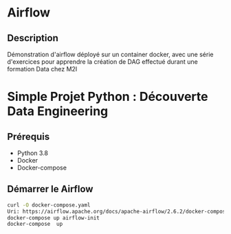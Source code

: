 # Airflow 

## Description

Démonstration d'airflow déployé sur un container docker, avec une série d'exercices pour apprendre la création de DAG effectué durant une formation Data chez M2I

# Simple Projet Python : Découverte Data Engineering

## Prérequis

- Python 3.8
- Docker
- Docker-compose

## Démarrer le Airflow

```bash
curl -O docker-compose.yaml
Uri: https://airflow.apache.org/docs/apache-airflow/2.6.2/docker-compose.yaml
docker-compose up airflow-init
docker-compose  up

```

